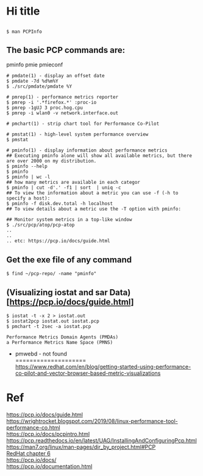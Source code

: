 # Hi title

##
```
$ man PCPInfo
```
## The basic PCP commands are:
pminfo
pmie
pmieconf


```
# pmdate(1) - display an offset date
$ pmdate -7d %d%m%Y
$ ./src/pmdate/pmdate %Y

# pmrep(1) - performance metrics reporter
$ pmrep -i '.*firefox.*' :proc-io
$ pmrep -1gUJ 3 proc.hog.cpu
$ pmrep -i wlan0 -v network.interface.out

# pmchart(1) - strip chart tool for Performance Co-Pilot

# pmstat(1) - high-level system performance overview
$ pmstat

# pminfo(1) - display information about performance metrics
## Executing pminfo alone will show all available metrics, but there are over 2000 on my distribution.
$ pminfo --help
$ pminfo
$ pminfo | wc -l
## how many metrics are available in each categor
$ pminfo | cut -d'.' -f1 | sort  | uniq -c
## To view the information about a metric you can use -f (-h to specify a host):
$ pminfo -f disk.dev.total -h localhost
## To view details about a metric use the -T option with pminfo:

## Monitor system metrics in a top-like window
$ ./src/pcp/atop/pcp-atop
..
..
.. etc: https://pcp.io/docs/guide.html

```

## Get the exe file of any command
```
$ find ~/pcp-repo/ -name "pminfo"
```


## (Visualizing iostat and sar Data)[https://pcp.io/docs/guide.html]
```
$ iostat -t -x 2 > iostat.out
$ iostat2pcp iostat.out iostat.pcp
$ pmchart -t 2sec -a iostat.pcp
```




```
Performance Metrics Domain Agents (PMDAs)
a Performance Metrics Name Space (PMNS)
````

* pmwebd - not found  
====================  
https://www.redhat.com/en/blog/getting-started-using-performance-co-pilot-and-vector-browser-based-metric-visualizations

# Ref
https://pcp.io/docs/guide.html    
https://wrightrocket.blogspot.com/2019/08/linux-performance-tool-performance-co.html  
https://pcp.io/docs/pcpintro.html  
https://pcp.readthedocs.io/en/latest/UAG/InstallingAndConfiguringPcp.html  
https://man7.org/linux/man-pages/dir_by_project.html#PCP  
[RedHat chapter 6](https://access.redhat.com/documentation/en-us/red_hat_enterprise_linux/8/html/monitoring_and_managing_system_status_and_performance/monitoring-performance-with-performance-co-pilot_monitoring-and-managing-system-status-and-performance)  
https://pcp.io/docs/  
https://pcp.io/documentation.html  

